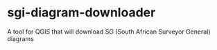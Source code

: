 sgi-diagram-downloader
======================

A tool for QGIS that will download SG (South African Surveyor General) diagrams
